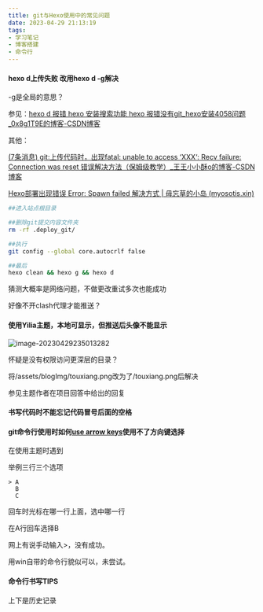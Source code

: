 ```yaml
---
title: git与Hexo使用中的常见问题
date: 2023-04-29 21:13:19
tags: 
- 学习笔记
- 博客搭建
- 命令行
---
```


#### hexo d上传失败 改用hexo d -g解决

-g是全局的意思？

参见：[hexo d 报错 hexo 安装搜索功能 hexo 报错没有git_hexo安装4058问题_0x8g1T9E的博客-CSDN博客](https://blog.csdn.net/sirobot/article/details/110630662)

其他：

[(7条消息) git:上传代码时，出现fatal: unable to access ‘XXX‘: Recv failure: Connection was reset 错误解决方法（保姆级教学）_王王小小酥o的博客-CSDN博客](https://blog.csdn.net/m0_69087087/article/details/128838186)



[Hexo部署出现错误 Error: Spawn failed 解决方式 | 毋忘草的小岛 (myosotis.xin)](https://www.myosotis.xin/2021/08/25/hexo-8/)

```bash
##进入站点根目录

##删除git提交内容文件夹
rm -rf .deploy_git/

##执行
git config --global core.autocrlf false

##最后
hexo clean && hexo g && hexo d
```



猜测大概率是网络问题，不做更改重试多次也能成功

好像不开clash代理才能推送？



#### 使用Yilia主题，本地可显示，但推送后头像不能显示

![image-20230429235013282](https://s2.loli.net/2023/04/29/ADvYfWT4Zh9SyUV.png)

怀疑是没有权限访问更深层的目录？

将/assets/blogImg/touxiang.png改为了/touxiang.png后解决

参见主题作者在项目回答中给出的回复



#### 书写代码时不能忘记代码冒号后面的空格



#### git命令行使用时如何[use arrow keys](https://www.cnblogs.com/crazycode2/p/10125901.html)使用不了方向键选择

在使用主题时遇到

举例三行三个选项

```
> A
  B
  C
```

回车时光标在哪一行上面，选中哪一行

在A行回车选择B

网上有说手动输入>，没有成功。

用win自带的命令行貌似可以，未尝试。



#### 命令行书写TIPS

上下是历史记录



